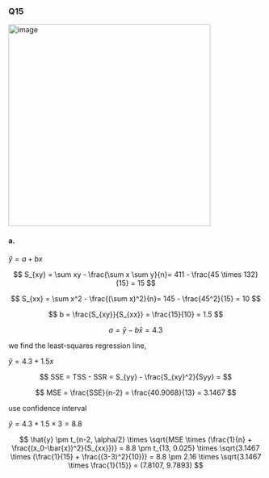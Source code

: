 ### Q15
<img width="400" alt="image" src=https://github.com/user-attachments/assets/61ff0854-08b9-4fbe-aff0-92634afb93ac/>

#### a.

$\hat{y} = a + bx$  

$$
S_{xy} = \sum xy - \frac{\sum x \sum y}{n}= 411 - \frac{45 \times 132}{15} = 15 
$$

$$
S_{xx} = \sum x^2 - \frac{(\sum x)^2}{n}= 145 - \frac{45^2}{15} = 10
$$

$$
b = \frac{S_{xy}}{S_{xx}} = \frac{15}{10} = 1.5
$$

$$
a = \bar{y} - b\bar{x} = 4.3
$$

we find the least-squares regression line,

$\hat{y} = 4.3 + 1.5x$  

$$
SSE = TSS - SSR = S_{yy} - \frac{S_{xy}^2}{Syy} = 
$$

$$
MSE = \frac{SSE}{n-2} = \frac{40.9068}{13} = 3.1467
$$

use confidence interval 

$\hat{y} = 4.3 + 1.5 \times 3 = 8.8$  

$$
\hat{y} \pm t_{n-2, \alpha/2} \times \sqrt{MSE \times (\frac{1}{n} + \frac{(x_0-\bar{x})^2}{S_{xx}})}
= 8.8 \pm t_{13, 0.025} \times \sqrt{3.1467 \times (\frac{1}{15} + \frac{(3-3)^2}{10})}
= 8.8 \pm 2.16 \times \sqrt{3.1467 \times \frac{1}{15}}
= (7.8107, 9.7893)
$$


